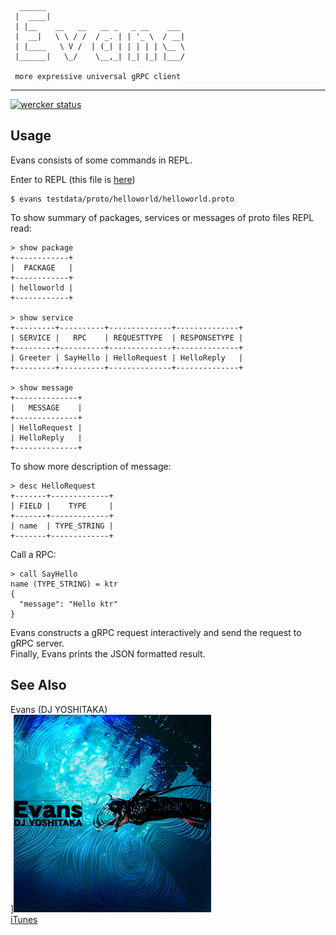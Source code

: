```
  ______
 |  ____|
 | |__    __   __   __ _   _ __    ___
 |  __|   \ \ / /  / _. | | '_ \  / __|
 | |____   \ V /  | (_| | | | | | \__ \
 |______|   \_/    \__,_| |_| |_| |___/

 more expressive universal gRPC client
```
--- 

[![wercker status](https://app.wercker.com/status/1b1e3a40c102c07ad4f61630fea6c7bf/s/master "wercker status")](https://app.wercker.com/project/byKey/1b1e3a40c102c07ad4f61630fea6c7bf)  

## Usage
Evans consists of some commands in REPL.  

Enter to REPL (this file is [here](./testdata/proto/helloworld/helloworld.proto))  
``` 
$ evans testdata/proto/helloworld/helloworld.proto
```

To show summary of packages, services or messages of proto files REPL read:  
``` 
> show package
+------------+
|  PACKAGE   |
+------------+
| helloworld |
+------------+

> show service
+---------+----------+--------------+--------------+
| SERVICE |   RPC    | REQUESTTYPE  | RESPONSETYPE |
+---------+----------+--------------+--------------+
| Greeter | SayHello | HelloRequest | HelloReply   |
+---------+----------+--------------+--------------+

> show message
+--------------+
|   MESSAGE    |
+--------------+
| HelloRequest |
| HelloReply   |
+--------------+
```

To show more description of message:  
``` 
> desc HelloRequest
+-------+-------------+
| FIELD |    TYPE     |
+-------+-------------+
| name  | TYPE_STRING |
+-------+-------------+
```

Call a RPC:  
``` 
> call SayHello
name (TYPE_STRING) = ktr
{
  "message": "Hello ktr"
}
```

Evans constructs a gRPC request interactively and send the request to gRPC server.  
Finally, Evans prints the JSON formatted result.  

## See Also
Evans (DJ YOSHITAKA)  
]![Evans](./evans.png)  
[iTunes](https://itunes.apple.com/jp/album/jubeat-original-soundtrack/id325295989)  
